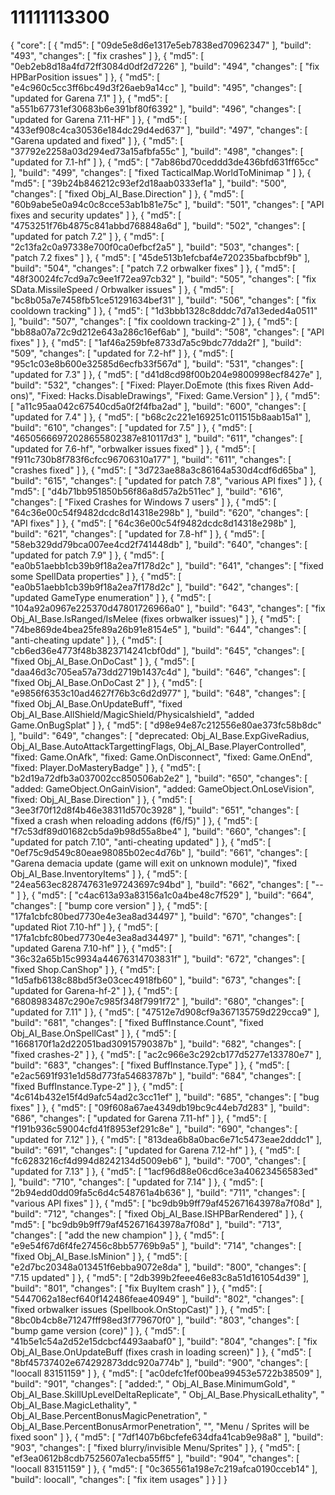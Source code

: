 # 11111113300
{   "core": [     {       "md5": [         "09de5e8d6e1317e5eb7838ed70962347"       ],       "build": "493",       "changes": [         "fix crashes"       ]     },     {       "md5": [         "0eb2eb8d18a4fd72ff3084d0df2d7226"       ],       "build": "494",       "changes": [         "fix HPBarPosition issues"       ]     },     {       "md5": [         "e4c960c5cc3ff6bc49d3f26aeb9a14cc"       ],       "build": "495",       "changes": [         "updated for Garena 7.1"       ]     },     {       "md5": [         "a551b67731ef30683b6e391bf80f6392"       ],       "build": "496",       "changes": [         "updated for Garena 7.11-HF"       ]     },     {       "md5": [         "433ef908c4ca30536e184dc29d4ed637"       ],       "build": "497",       "changes": [         "Garena updated and fixed"       ]     },     {       "md5": [         "37792e2258a03d294ed73a15afbfa55c"       ],       "build": "498",       "changes": [         "updated for 7.1-hf"       ]     },     {       "md5": [         "7ab86bd70ceddd3de436bfd631ff65cc"       ],       "build": "499",       "changes": [         "fixed TacticalMap.WorldToMinimap "       ]     },     {       "md5": [         "39b24b846212c93ef2d18aab0333ef1a"       ],       "build": "500",       "changes": [         "fixed Obj_AI_Base.Direction"       ]     },     {       "md5": [         "60b9abe5e0a94c0c8cce53ab1b81e75c"       ],       "build": "501",       "changes": [         "API fixes and security updates"       ]     },     {       "md5": [         "4753251f76b4875c841abbd768848a6d"       ],       "build": "502",       "changes": [         "updated for patch 7.2"       ]     },     {       "md5": [         "2c13fa2c0a97338e700f0ca0efbcf2a5"       ],       "build": "503",       "changes": [         "patch 7.2 fixes"       ]     },     {       "md5": [         "45de513b1efcbaf4e720235bafbcbf9b"       ],       "build": "504",       "changes": [         "patch 7.2 orbwalker fixes"       ]     },     {       "md5": [         "48f30024fc7cd9a7c9ee1f72ea97cb32"       ],       "build": "505",       "changes": [         "fix SData.MissileSpeed / Orbwalker issues"       ]     },     {       "md5": [         "bc8b05a7e7458fb51ce51291634bef31"       ],       "build": "506",       "changes": [         "fix cooldown tracking"       ]     },     {       "md5": [         "1d3bbb1328c8dddc7d7a13eded4a0511"       ],       "build": "507",       "changes": [         "fix cooldown tracking-2"       ]     },     {       "md5": [         "bb88a07a72c9d212e643a286c16ef6ab"       ],       "build": "508",       "changes": [         "API fixes"       ]     },     {       "md5": [         "1af46a259bfe8733d7a5c9bdc77dda2f"       ],       "build": "509",       "changes": [         "updated for 7.2-hf"       ]     },     {       "md5": [         "95c1c03e8b600e32585d6ecfb33f567d"       ],       "build": "531",       "changes": [         "updated for 7.3"       ]     },     {       "md5": [         "d41d8cd98f00b204e9800998ecf8427e"       ],       "build": "532",       "changes": [         "Fixed: Player.DoEmote (this fixes Riven Add-ons)",         "Fixed: Hacks.DisableDrawings",         "Fixed: Game.Version"       ]     },     {       "md5": [         "a11c95aa042c67540cd5a0f2f4fba2ad"       ],       "build": "600",       "changes": [         "updated for 7.4"       ]     },     {       "md5": [         "b68c2c221e169251c011515b8aab15a1"       ],       "build": "610",       "changes": [         "updated for 7.5"       ]     },     {       "md5": [         "46505666972028655802387e810117d3"       ],       "build": "611",       "changes": [         "updated for 7.6-hf",         "orbwalker issues fixed"       ]     },     {       "md5": [         "f911c730b8f783f6cfcc96706310a177"       ],       "build": "611",       "changes": [         "crashes fixed"       ]     },     {       "md5": [         "3d723ae88a3c86164a530d4cdf6d65ba"       ],       "build": "615",       "changes": [         "updated for patch 7.8",         "various API fixes"       ]     },     {       "md5": [         "d4b71bb951850b56f86a8d57a2b511ec"       ],       "build": "616",       "changes": [         "Fixed Crashes for Windows 7 users"       ]     },     {       "md5": [         "64c36e00c54f9482dcdc8d14318e298b"       ],       "build": "620",       "changes": [         "API fixes"       ]     },     {       "md5": [         "64c36e00c54f9482dcdc8d14318e298b"       ],       "build": "621",       "changes": [         "updated for 7.8-hf"       ]     },     {       "md5": [         "58eb329dd79bca007ee4cd2f741448db"       ],       "build": "640",       "changes": [         "updated for patch 7.9"       ]     },     {       "md5": [         "ea0b51aebb1cb39b9f18a2ea7f178d2c"       ],       "build": "641",       "changes": [         "fixed some SpellData properties"       ]     },     {       "md5": [         "ea0b51aebb1cb39b9f18a2ea7f178d2c"       ],       "build": "642",       "changes": [         "updated GameType enumeration"       ]     },     {       "md5": [         "104a92a0967e225370d47801726966a0"       ],       "build": "643",       "changes": [         "fix Obj_AI_Base.IsRanged/IsMelee (fixes orbwalker issues)"       ]     },     {       "md5": [         "74be869de4bea25fe89a26b91e8154e5"       ],       "build": "644",       "changes": [         "anti-cheating update"       ]     },     {       "md5": [         "cb6ed36e4773f48b3823714241cbf0dd"       ],       "build": "645",       "changes": [         "fixed Obj_AI_Base.OnDoCast"       ]     },     {       "md5": [         "daa46d3c705ea57a73dd2719b1437c4d"       ],       "build": "646",       "changes": [         "fixed Obj_AI_Base.OnDoCast 2"       ]     },     {       "md5": [         "e9856f6353c10ad4627f76b3c6d2d977"       ],       "build": "648",       "changes": [         "fixed Obj_AI_Base.OnUpdateBuff",         "fixed Obj_AI_Base.AllShield/MagicShield/Physicalshield",         "added Game.OnBugSplat"       ]     },     {       "md5": [         "d98e94e87c212556e80ae373fc58b8dc"       ],       "build": "649",       "changes": [         "deprecated: Obj_AI_Base.ExpGiveRadius, Obj_AI_Base.AutoAttackTargettingFlags, Obj_AI_Base.PlayerControlled",         "fixed: Game.OnAfk",         "fixed: Game.OnDisconnect",         "fixed: Game.OnEnd",         "fixed: Player.DoMasteryBadge"       ]     },     {       "md5": [         "b2d19a72dfb3a037002cc850506ab2e2"       ],       "build": "650",       "changes": [         "added: GameObject.OnGainVision",         "added: GameObject.OnLoseVision",         "fixed: Obj_AI_Base.Direction"       ]     },     {       "md5": [         "3ee3f70f12d8f4b46e38311d570c3928"       ],       "build": "651",       "changes": [         "fixed a crash when reloading addons (f6/f5)"       ]     },     {       "md5": [         "f7c53df89d01682cb5da9b98d55a8be4"       ],       "build": "660",       "changes": [         "updated for patch 7.10",         "anti-cheating updated"       ]     },     {       "md5": [         "0ef75c9d549c80eae98085b02ec4d76b"       ],       "build": "661",       "changes": [         "Garena demacia update (game will exit on unknown module)",         "fixed Obj_AI_Base.InventoryItems"       ]     },     {       "md5": [         "24ea563ec828747631e97243697c94bd"       ],       "build": "662",       "changes": [         "--"       ]     },     {       "md5": [         "c4ac613a93a83156a1c0a4be48c7f529"       ],       "build": "664",       "changes": [         "bump core version"       ]     },     {       "md5": [         "17fa1cbfc80bed7730e4e3ea8ad34497"       ],       "build": "670",       "changes": [         "updated Riot 7.10-hf"       ]     },     {       "md5": [         "17fa1cbfc80bed7730e4e3ea8ad34497"       ],       "build": "671",       "changes": [         "updated Garena 7.10-hf"       ]     },     {       "md5": [         "36c32a65b15c9934a44676314703831f"       ],       "build": "672",       "changes": [         "fixed Shop.CanShop"       ]     },     {       "md5": [         "1d5afb6138c88bd5f3e03cec4918fb60"       ],       "build": "673",       "changes": [         "updated for Garena-hf-2"       ]     },     {       "md5": [         "6808983487c290e7c985f348f7991f72"       ],       "build": "680",       "changes": [         "updated for 7.11"       ]     },     {       "md5": [         "47512e7d908cf9a367135759d229cca9"       ],       "build": "681",       "changes": [         "fixed BuffInstance.Count",         "fixed Obj_AI_Base.OnSpellCast"       ]     },     {       "md5": [         "1668170f1a2d22051bad30915790387b"       ],       "build": "682",       "changes": [         "fixed crashes-2"       ]     },     {       "md5": [         "ac2c966e3c292cb177d5277e133780e7"       ],       "build": "683",       "changes": [         "fixed BuffInstance.Type"       ]     },     {       "md5": [         "e2ac5691f931e1d58d773fa54683787b"       ],       "build": "684",       "changes": [         "fixed BuffInstance.Type-2"       ]     },     {       "md5": [         "4c614b432e15f4d9afc54ad2c3cc11ef"       ],       "build": "685",       "changes": [         "bug fixes"       ]     },     {       "md5": [         "09f608a67ae4349db19bc9c44eb7d283"       ],       "build": "686",       "changes": [         "updated for Garena 7.11-hf"       ]     },     {       "md5": [         "f191b936c59004cfd41f8953ef291c8e"       ],       "build": "690",       "changes": [         "updated for 7.12"       ]     },     {       "md5": [         "813dea6b8a0bac6e71c5473eae2dddc1"       ],       "build": "691",       "changes": [         "updated for Garena 7.12-hf"       ]     },     {       "md5": [         "fc6283216cf4d994d8242134d5009eb6"       ],       "build": "700",       "changes": [         "updated for 7.13"       ]     },     {       "md5": [         "1acf96d88e06cd6ce3a40623456583ed"       ],       "build": "710",       "changes": [         "updated for 7.14"       ]     },     {       "md5": [         "2b94edd0dd09fa5c6d4c548761a4b636"       ],       "build": "711",       "changes": [         "various API fixes"       ]     },     {       "md5": [         "bc9db9b9ff79af452671643978a7f08d"       ],       "build": "712",       "changes": [         "fixed Obj_AI_Base.ISHPBarRendered"       ]     },     {       "md5": [         "bc9db9b9ff79af452671643978a7f08d"       ],       "build": "713",       "changes": [         "add the new champion"       ]     },     {       "md5": [         "e9e54f67d6f4fe27456c8bb57769b9a5"       ],       "build": "714",       "changes": [         "fixed Obj_AI_Base.IsMinion"       ]     },     {       "md5": [         "e2d7bc20348a013451f6ebba9072e8da"       ],       "build": "800",       "changes": [         "7.15 updated"       ]     },     {       "md5": [         "2db399b2feee46e83c8a51d161054d39"       ],       "build": "801",       "changes": [         "fix BuyItem crash"       ]     },     {       "md5": [         "5447062a18ecf640f142486feae40949"       ],       "build": "802",       "changes": [         "fixed orbwalker issues (Spellbook.OnStopCast)"       ]     },     {       "md5": [         "8bc0b4cb8e71247fff98ed3f779670f0"       ],       "build": "803",       "changes": [         "bump game version (core)"       ]     },     {       "md5": [         "41b5e1c54a2d52e15dcbcf4493aabaf0"       ],       "build": "804",       "changes": [         "fix Obj_AI_Base.OnUpdateBuff (fixes crash in loading screen)"       ]     },     {       "md5": [         "8bf45737402e674292873ddc920a774b"       ],       "build": "900",       "changes": [         "loocall  83151159"       ]     },     {       "md5": [         "ac0defc1fef00bea99453e5722b38509"       ],       "build": "901",       "changes": [         "added:",         "  Obj_AI_Base.MinimumGold",         "  Obj_AI_Base.SkillUpLevelDeltaReplicate",         "  Obj_AI_Base.PhysicalLethality",         "  Obj_AI_Base.MagicLethality",         "  Obj_AI_Base.PercentBonusMagicPenetration",         "  Obj_AI_Base.PercentBonusArmorPenetration",         "",         "Menu / Sprites will be fixed soon"       ]     },     {       "md5": [         "7df1407b6bcfefe634dfa41cab9e98a8"       ],       "build": "903",       "changes": [         "fixed blurry/invisible Menu/Sprites"       ]     },     {       "md5": [         "ef3ea0612b8cdb7525607a1ecba55ff5"       ],       "build": "904",       "changes": [         "loocall  83151159"       ]     },     {       "md5": [         "0c365561a198e7c219afca0190cceb14"       ],       "build": loocall",       "changes": [         "fix item usages"       ]     }   ] }
